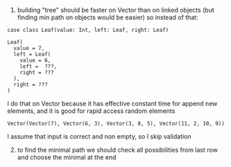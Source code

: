 1. building "tree" should be faster on Vector than on linked objects (but finding min path on objects would be easier) so instead of that:
  
```
case class Leaf(value: Int, left: Leaf, right: Leaf)

Leaf(
  value = 7,
  left = Leaf(
    value = 6,
    left =  ???,
    right = ???
  ),
  right = ???
)
```

I do that on Vector because it has effective constant time for append new elements, and it is good for rapid access random elements

```
Vector(Vector(7), Vector(6, 3), Vector(3, 8, 5), Vector(11, 2, 10, 9))
```

I assume that input is correct and non empty, so I skip validation

2. to find the minimal path we should check all possibilities from last row and choose the minimal at the end
